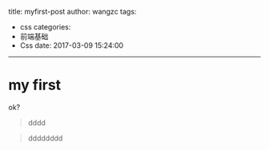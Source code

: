 title: myfirst-post
author: wangzc
tags:
  - css
categories:
  - 前端基础
  - Css
date: 2017-03-09 15:24:00
---
# my first
ok?

> dddd

> dddddddd